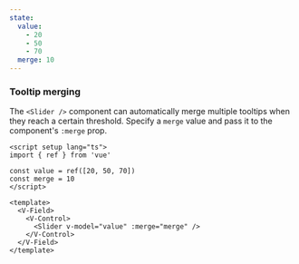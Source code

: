 ```yaml
---
state:
  value:
    - 20
    - 50
    - 70
  merge: 10
---
```


### Tooltip merging

The `<Slider />` component can automatically merge multiple tooltips when they
reach a certain threshold. Specify a `merge` value and pass it to the
component's `:merge` prop.

<!--code-->

```vue
<script setup lang="ts">
import { ref } from 'vue'

const value = ref([20, 50, 70])
const merge = 10
</script>

<template>
  <V-Field>
    <V-Control>
      <Slider v-model="value" :merge="merge" />
    </V-Control>
  </V-Field>
</template>
```

<!--/code-->

<!--example-->

<div class="columns mt-2">
  <div class="column is-6">
    <V-Field class="pt-5 px-4 is-slider-info">
      <V-Control>
        <Slider 
          v-model="frontmatter.state.value" 
          :merge="frontmatter.state.merge"
        />
      </V-Control>
    </V-Field>
  </div>
</div>

<!--/example-->

